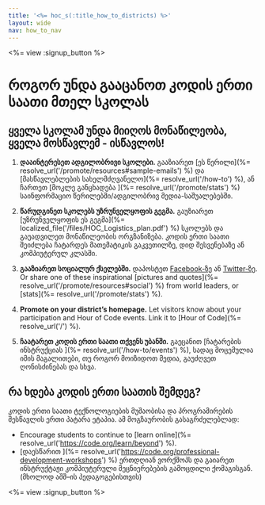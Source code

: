 ```yaml
---
title: '<%= hoc_s(:title_how_to_districts) %>'
layout: wide
nav: how_to_nav
---
```

<%= view :signup_button %>

# როგორ უნდა გააცანოთ კოდის ერთი საათი მთელ სკოლას

## ყველა სკოლამ უნდა მიიღოს მონაწილეობა, ყველა მოსწავლემ - ისწავლოს!

1. **დააინტერესეთ ადგილობრივი სკოლები.** გააზიარეთ [ეს წერილი](%= resolve_url('/promote/resources#sample-emails') %) და [მასწავლებლების სახელმძღვანელო](%= resolve_url('/how-to') %), ან ჩართეთ [მოკლე განცხადება ](%= resolve_url('/promote/stats') %) საინფორმაციო წერილებში/ადგილობრივ მედია-საშუალებებში.

2. **წარუდგინეთ სკოლებს უზრუნველყოფის გეგმა.** გაუზიარეთ [უზრუნველყოფის ეს გეგმა](%= localized_file('/files/HOC_Logistics_plan.pdf') %) სკოლებს და გაუადვილეთ მონაწილეობის ორგზანიზება. კოდის ერთი საათი შეიძლება ჩატარდეს მათემატიკის გაკვეთილზე, დიდ შესვენებაზე ან კომპიუტერულ კლასში.

3. **გააზიარეთ სოციალურ ქსელებში.** დაპოსტეთ [Facebook-ზე](https://www.facebook.com/sharer/sharer.php?u=http%3A%2F%2Fhourofcode.com%2Fus) ან [Twitter-ზე](https://twitter.com/intent/tweet?url=http%3A%2F%2Fhourofcode.com&text=I%27m%20participating%20in%20this%20year%27s%20%23HourOfCode%2C%20are%20you%3F%20%40codeorg&original_referer=https%3A%2F%2Fwww.google.com%2Furl%3Fq%3Dhttps%253A%252F%252Ftwitter.com%252Fshare%253Fhashtags%253D%2526amp%253Brelated%253Dcodeorg%2526amp%253Btext%253DI%252527m%252Bparticipating%252Bin%252Bthis%252Byear%252527s%252B%252523HourOfCode%25252C%252Bare%252Byou%25253F%252B%252540codeorg%2526amp%253Burl%253Dhttp%25253A%25252F%25252Fhourofcode.com%26sa%3DD%26sntz%3D1%26usg%3DAFQjCNE1GLTUbKZfMlEh9Aj5w0iswz6PYQ&related=codeorg&hashtags=). Or share one of these inspirational [pictures and quotes](%= resolve_url('/promote/resources#social') %) from world leaders, or [stats](%= resolve_url('/promote/stats') %).

4. **Promote on your district’s homepage.** Let visitors know about your participation and Hour of Code events. Link it to [Hour of Code](%= resolve_url('/') %).

5. **ჩაატარეთ კოდის ერთი საათი თქვენს უბანში.** გაეცანით [ჩატარების ინსტრუქციას ](%= resolve_url('/how-to/events') %), სადაც მოცემულია იმის მაგალითები, თუ როგორ მოიზიდოთ მედია, გაუძღვეთ ღონისძინებას და სხვა.

## რა ხდება კოდის ერთი საათის შემდეგ?

კოდის ერთი საათი ტექნოლოგიების მუშაობისა და პროგრამირების შესწავლის ერთი პატარა ეტაპია. ამ მოგზაურობის გასაგრძელებლად:

- Encourage students to continue to [learn online](%= resolve_url('https://code.org/learn/beyond') %).
- [დაესწარით ](%= resolve_url('https://code.org/professional-development-workshops') %) ერთდღიან ვორქშოპს და გაიარეთ ინსტრუქტაჟი კომპიუტერული მეცნიერებების გამოცდილი ქომაგისგან. (მხოლოდ აშშ–ის პედაგოგებისთვის)

<%= view :signup_button %>